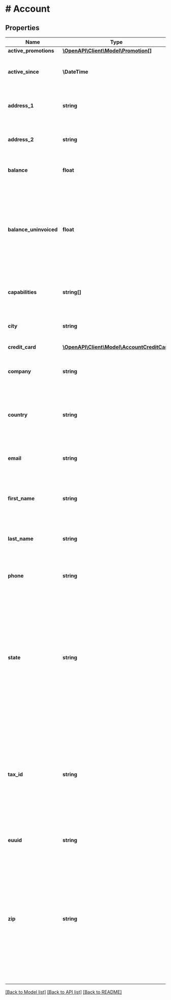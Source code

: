 # # Account

## Properties

Name | Type | Description | Notes
------------ | ------------- | ------------- | -------------
**active_promotions** | [**\OpenAPI\Client\Model\Promotion[]**](Promotion.md) |  | [optional]
**active_since** | **\DateTime** | The datetime of when the account was activated. | [optional] [readonly]
**address_1** | **string** | First line of this Account&#39;s billing address. | [optional]
**address_2** | **string** | Second line of this Account&#39;s billing address. | [optional]
**balance** | **float** | This Account&#39;s balance, in US dollars. | [optional] [readonly]
**balance_uninvoiced** | **float** | This Account&#39;s current estimated invoice in US dollars. This is not your final invoice balance. Transfer charges are not included in the estimate. | [optional] [readonly]
**capabilities** | **string[]** | A list of capabilities your account supports. | [optional] [readonly]
**city** | **string** | The city for this Account&#39;s billing address. | [optional]
**credit_card** | [**\OpenAPI\Client\Model\AccountCreditCard**](AccountCreditCard.md) |  | [optional]
**company** | **string** | The company name associated with this Account. | [optional]
**country** | **string** | The two-letter country code of this Account&#39;s billing address. | [optional]
**email** | **string** | The email address of the person associated with this Account. | [optional]
**first_name** | **string** | The first name of the person associated with this Account. | [optional]
**last_name** | **string** | The last name of the person associated with this Account. | [optional]
**phone** | **string** | The phone number associated with this Account. | [optional]
**state** | **string** | If billing address is in the United States, this is the State portion of the Account&#39;s billing address. If the address is outside the US, this is the Province associated with the Account&#39;s billing address. | [optional]
**tax_id** | **string** | The tax identification number associated with this Account, for tax calculations in some countries. If you do not live in a country that collects tax, this should be &#x60;null&#x60;. | [optional]
**euuid** | **string** | An external unique identifier for this account. | [optional] [readonly]
**zip** | **string** | The zip code of this Account&#39;s billing address. The following restrictions apply:  - May only consist of letters, numbers, spaces, and hyphens. - Must not contain more than 9 letter or number characters. | [optional]

[[Back to Model list]](../../README.md#models) [[Back to API list]](../../README.md#endpoints) [[Back to README]](../../README.md)

